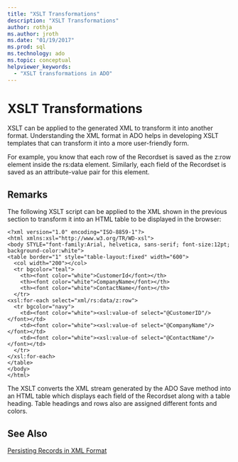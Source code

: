 ```yaml
---
title: "XSLT Transformations"
description: "XSLT Transformations"
author: rothja
ms.author: jroth
ms.date: "01/19/2017"
ms.prod: sql
ms.technology: ado
ms.topic: conceptual
helpviewer_keywords:
  - "XSLT transformations in ADO"
---
```

# XSLT Transformations
XSLT can be applied to the generated XML to transform it into another format. Understanding the XML format in ADO helps in developing XSLT templates that can transform it into a more user-friendly form.  
  
 For example, you know that each row of the Recordset is saved as the z:row element inside the rs:data element. Similarly, each field of the Recordset is saved as an attribute-value pair for this element.  
  
## Remarks  
 The following XSLT script can be applied to the XML shown in the previous section to transform it into an HTML table to be displayed in the browser:  
  
```  
<?xml version="1.0" encoding="ISO-8859-1"?>  
<html xmlns:xsl="http://www.w3.org/TR/WD-xsl">  
<body STYLE="font-family:Arial, helvetica, sans-serif; font-size:12pt; background-color:white">  
<table border="1" style="table-layout:fixed" width="600">  
  <col width="200"></col>  
  <tr bgcolor="teal">  
    <th><font color="white">CustomerId</font></th>  
    <th><font color="white">CompanyName</font></th>  
    <th><font color="white">ContactName</font></th>  
  </tr>  
<xsl:for-each select="xml/rs:data/z:row">  
  <tr bgcolor="navy">  
    <td><font color="white"><xsl:value-of select="@CustomerID"/></font></td>  
    <td><font color="white"><xsl:value-of select="@CompanyName"/></font></td>  
    <td><font color="white"><xsl:value-of select="@ContactName"/></font></td>   
  </tr>  
</xsl:for-each>  
</table>  
</body>  
</html>  
```  
  
 The XSLT converts the XML stream generated by the ADO Save method into an HTML table which displays each field of the Recordset along with a table heading. Table headings and rows also are assigned different fonts and colors.  
  
## See Also  
 [Persisting Records in XML Format](./persisting-records-in-xml-format.md)